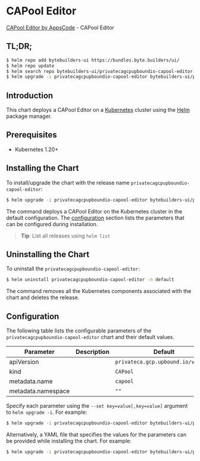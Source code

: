 # CAPool Editor

[CAPool Editor by AppsCode](https://byte.builders) - CAPool Editor

## TL;DR;

```bash
$ helm repo add bytebuilders-ui https://bundles.byte.builders/ui/
$ helm repo update
$ helm search repo bytebuilders-ui/privatecagcpupboundio-capool-editor --version=v0.4.18
$ helm upgrade -i privatecagcpupboundio-capool-editor bytebuilders-ui/privatecagcpupboundio-capool-editor -n default --create-namespace --version=v0.4.18
```

## Introduction

This chart deploys a CAPool Editor on a [Kubernetes](http://kubernetes.io) cluster using the [Helm](https://helm.sh) package manager.

## Prerequisites

- Kubernetes 1.20+

## Installing the Chart

To install/upgrade the chart with the release name `privatecagcpupboundio-capool-editor`:

```bash
$ helm upgrade -i privatecagcpupboundio-capool-editor bytebuilders-ui/privatecagcpupboundio-capool-editor -n default --create-namespace --version=v0.4.18
```

The command deploys a CAPool Editor on the Kubernetes cluster in the default configuration. The [configuration](#configuration) section lists the parameters that can be configured during installation.

> **Tip**: List all releases using `helm list`

## Uninstalling the Chart

To uninstall the `privatecagcpupboundio-capool-editor`:

```bash
$ helm uninstall privatecagcpupboundio-capool-editor -n default
```

The command removes all the Kubernetes components associated with the chart and deletes the release.

## Configuration

The following table lists the configurable parameters of the `privatecagcpupboundio-capool-editor` chart and their default values.

|     Parameter      | Description |                    Default                    |
|--------------------|-------------|-----------------------------------------------|
| apiVersion         |             | <code>privateca.gcp.upbound.io/v1beta1</code> |
| kind               |             | <code>CAPool</code>                           |
| metadata.name      |             | <code>capool</code>                           |
| metadata.namespace |             | <code>""</code>                               |


Specify each parameter using the `--set key=value[,key=value]` argument to `helm upgrade -i`. For example:

```bash
$ helm upgrade -i privatecagcpupboundio-capool-editor bytebuilders-ui/privatecagcpupboundio-capool-editor -n default --create-namespace --version=v0.4.18 --set apiVersion=privateca.gcp.upbound.io/v1beta1
```

Alternatively, a YAML file that specifies the values for the parameters can be provided while
installing the chart. For example:

```bash
$ helm upgrade -i privatecagcpupboundio-capool-editor bytebuilders-ui/privatecagcpupboundio-capool-editor -n default --create-namespace --version=v0.4.18 --values values.yaml
```

